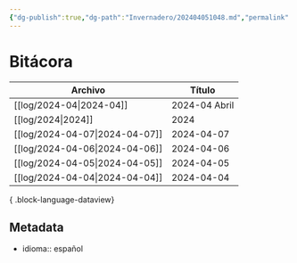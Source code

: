 ```yaml
---
{"dg-publish":true,"dg-path":"Invernadero/202404051048.md","permalink":"/invernadero/202404051048/","title":"Bitácora","noteIcon":"1","created":"2024-04-05T10:48:12.000-06:00","updated":"2024-04-05T10:50:30.000-06:00"}
---
```


# Bitácora

| Archivo                           | Título        |
| --------------------------------- | ------------- |
| [[log/2024-04\|2024-04]]       | 2024-04 Abril |
| [[log/2024\|2024]]             | 2024          |
| [[log/2024-04-07\|2024-04-07]] | 2024-04-07    |
| [[log/2024-04-06\|2024-04-06]] | 2024-04-06    |
| [[log/2024-04-05\|2024-04-05]] | 2024-04-05    |
| [[log/2024-04-04\|2024-04-04]] | 2024-04-04    |

{ .block-language-dataview}
## Metadata
- idioma:: español